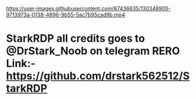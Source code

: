 

https://user-images.githubusercontent.com/87436635/130348905-9713973a-0138-4896-9b55-5ac7b95cad9b.mp4

# StarkRDP   all credits goes to @DrStark_Noob on telegram    RERO Link:- https://github.com/drstark562512/StarkRDP

